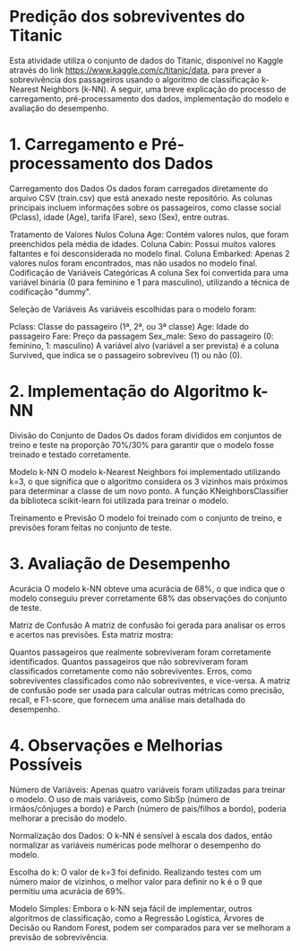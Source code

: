 # Predição dos sobreviventes do Titanic
Esta atividade utiliza o conjunto de dados do Titanic, disponível no Kaggle através do link https://www.kaggle.com/c/titanic/data, para prever a sobrevivência dos passageiros usando o algoritmo de classificação k-Nearest Neighbors (k-NN). A seguir, uma breve explicação do processo de carregamento, pré-processamento dos dados, implementação do modelo e avaliação do desempenho.

# 1. Carregamento e Pré-processamento dos Dados
Carregamento dos Dados
Os dados foram carregados diretamente do arquivo CSV (train.csv) que está anexado neste reposítório. As colunas principais incluem informações sobre os passageiros, como classe social (Pclass), idade (Age), tarifa (Fare), sexo (Sex), entre outras.

Tratamento de Valores Nulos
Coluna Age: Contém valores nulos, que foram preenchidos pela média de idades.
Coluna Cabin: Possui muitos valores faltantes e foi desconsiderada no modelo final.
Coluna Embarked: Apenas 2 valores nulos foram encontrados, mas não usados no modelo final.
Codificação de Variáveis Categóricas
A coluna Sex foi convertida para uma variável binária (0 para feminino e 1 para masculino), utilizando a técnica de codificação "dummy".

Seleção de Variáveis
As variáveis escolhidas para o modelo foram:

Pclass: Classe do passageiro (1ª, 2ª, ou 3ª classe)
Age: Idade do passageiro
Fare: Preço da passagem
Sex_male: Sexo do passageiro (0: feminino, 1: masculino)
A variável alvo (variável a ser prevista) é a coluna Survived, que indica se o passageiro sobreviveu (1) ou não (0).

# 2. Implementação do Algoritmo k-NN
Divisão do Conjunto de Dados
Os dados foram divididos em conjuntos de treino e teste na proporção 70%/30% para garantir que o modelo fosse treinado e testado corretamente.

Modelo k-NN
O modelo k-Nearest Neighbors foi implementado utilizando k=3, o que significa que o algoritmo considera os 3 vizinhos mais próximos para determinar a classe de um novo ponto. A função KNeighborsClassifier da biblioteca scikit-learn foi utilizada para treinar o modelo.

Treinamento e Previsão
O modelo foi treinado com o conjunto de treino, e previsões foram feitas no conjunto de teste.

# 3. Avaliação de Desempenho
Acurácia
O modelo k-NN obteve uma acurácia de 68%, o que indica que o modelo conseguiu prever corretamente 68% das observações do conjunto de teste.

Matriz de Confusão
A matriz de confusão foi gerada para analisar os erros e acertos nas previsões. Esta matriz mostra:

Quantos passageiros que realmente sobreviveram foram corretamente identificados.
Quantos passageiros que não sobreviveram foram classificados corretamente como não sobreviventes.
Erros, como sobreviventes classificados como não sobreviventes, e vice-versa.
A matriz de confusão pode ser usada para calcular outras métricas como precisão, recall, e F1-score, que fornecem uma análise mais detalhada do desempenho.

# 4. Observações e Melhorias Possíveis
Número de Variáveis: Apenas quatro variáveis foram utilizadas para treinar o modelo. O uso de mais variáveis, como SibSp (número de irmãos/cônjuges a bordo) e Parch (número de pais/filhos a bordo), poderia melhorar a precisão do modelo.

Normalização dos Dados: O k-NN é sensível à escala dos dados, então normalizar as variáveis numéricas pode melhorar o desempenho do modelo.

Escolha do k: O valor de k=3 foi definido. Realizando testes com um número maior de vizinhos, o melhor valor para definir no k é o 9 que permitiu uma acurácia de 69%.

Modelo Simples: Embora o k-NN seja fácil de implementar, outros algoritmos de classificação, como a Regressão Logística, Árvores de Decisão ou Random Forest, podem ser comparados para ver se melhoram a previsão de sobrevivência.
